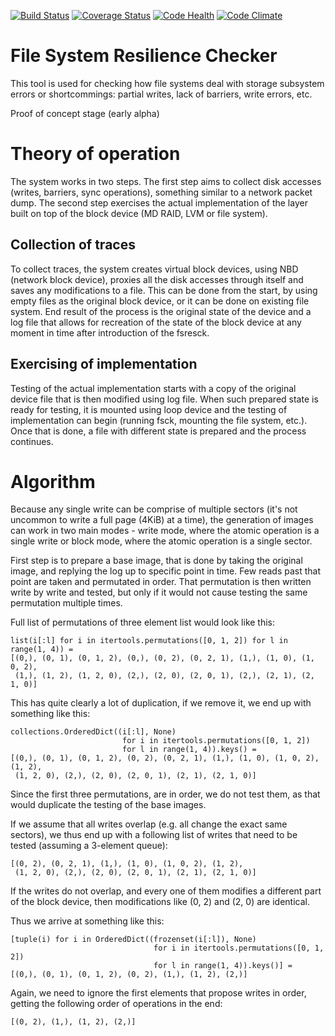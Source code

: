 [![Build Status](https://travis-ci.org/tomato42/fsresck.svg?branch=master)](https://travis-ci.org/tomato42/fsresck)
[![Coverage Status](https://coveralls.io/repos/tomato42/fsresck/badge.svg?branch=master)](https://coveralls.io/r/tomato42/fsresck?branch=master)
[![Code Health](https://landscape.io/github/tomato42/fsresck/master/landscape.svg?style=flat)](https://landscape.io/github/tomato42/fsresck/master)
[![Code Climate](https://codeclimate.com/github/tomato42/fsresck/badges/gpa.svg)](https://codeclimate.com/github/tomato42/fsresck)

File System Resilience Checker
==============================

This tool is used for checking how file systems deal with storage subsystem
errors or shortcommings: partial writes, lack of barriers, write errors, etc.

Proof of concept stage (early alpha)

Theory of operation
===================

The system works in two steps. The first step aims to collect disk accesses
(writes, barriers, sync operations), something similar to a network packet
dump. The second step exercises the actual implementation of the layer built
on top of the block device (MD RAID, LVM or file system).

Collection of traces
--------------------

To collect traces, the system creates virtual block devices, using NBD
(network block device), proxies all the disk accesses through itself and saves
any modifications to a file. This can be done from the start, by using empty
files as the original block device, or it can be done on existing file system.
End result of the process is the original state of the device and a log file
that allows for recreation of the state of the block device at any moment in
time after introduction of the fsresck.

Exercising of implementation
----------------------------

Testing of the actual implementation starts with a copy of the original device
file that is then modified using log file. When such prepared state is ready
for testing, it is mounted using loop device and the testing of implementation
can begin (running fsck, mounting the file system, etc.). Once that is done,
a file with different state is prepared and the process continues.

Algorithm
=========

Because any single write can be comprise of multiple sectors (it's not uncommon
to write a full page (4KiB) at a time), the generation of images can work
in two main modes - write mode, where the atomic operation is a single write
or block mode, where the atomic operation is a single sector.

First step is to prepare a base image, that is done by taking the original
image, and replying the log up to specific point in time. Few reads past that
point are taken and permutated in order. That permutation is then written
write by write and tested, but only if it would not cause testing the same
permutation multiple times.

Full list of permutations of three element list would look like this:
```
list(i[:l] for i in itertools.permutations([0, 1, 2]) for l in range(1, 4)) =
[(0,), (0, 1), (0, 1, 2), (0,), (0, 2), (0, 2, 1), (1,), (1, 0), (1, 0, 2),
 (1,), (1, 2), (1, 2, 0), (2,), (2, 0), (2, 0, 1), (2,), (2, 1), (2, 1, 0)]
```

This has quite clearly a lot of duplication, if we remove it, we end up with
something like this:
```
collections.OrderedDict((i[:l], None)
                         for i in itertools.permutations([0, 1, 2])
                         for l in range(1, 4)).keys() =
[(0,), (0, 1), (0, 1, 2), (0, 2), (0, 2, 1), (1,), (1, 0), (1, 0, 2), (1, 2),
 (1, 2, 0), (2,), (2, 0), (2, 0, 1), (2, 1), (2, 1, 0)]
```

Since the first three permutations, are in order, we do not test them, as
that would duplicate the testing of the base images.

If we assume that all writes overlap (e.g. all change the exact same sectors),
we thus end up with a following list of writes that need to be tested (assuming
a 3-element queue):
```
[(0, 2), (0, 2, 1), (1,), (1, 0), (1, 0, 2), (1, 2),
 (1, 2, 0), (2,), (2, 0), (2, 0, 1), (2, 1), (2, 1, 0)]
```

If the writes do not overlap, and every one of them modifies a different
part of the block device, then modifications like (0, 2) and (2, 0) are
identical.

Thus we arrive at something like this:
```
[tuple(i) for i in OrderedDict((frozenset(i[:l]), None)
                                for i in itertools.permutations([0, 1, 2])
                                for l in range(1, 4)).keys()] =
[(0,), (0, 1), (0, 1, 2), (0, 2), (1,), (1, 2), (2,)]
```

Again, we need to ignore the first elements that propose writes in order,
getting the following order of operations in the end:
```
[(0, 2), (1,), (1, 2), (2,)]
```
